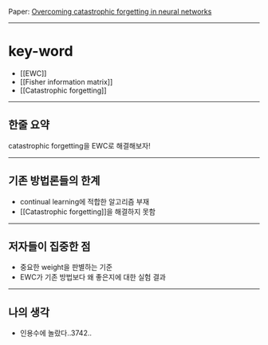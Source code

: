Paper: [Overcoming catastrophic forgetting in neural networks](https://arxiv.org/abs/1612.00796)

---

# key-word

- [[EWC]]
- [[Fisher information matrix]]
- [[Catastrophic forgetting]]

---

## 한줄 요약

catastrophic forgetting을 EWC로 해결해보자!

---

## 기존 방법론들의 한계

- continual learning에 적합한 알고리즘 부재
- [[Catastrophic forgetting]]을 해결하지 못함

---

## 저자들이 집중한 점

- 중요한 weight을 판별하는 기준
- EWC가 기존 방법보다 왜 좋은지에 대한 실험 결과

---

## 나의 생각

- 인용수에 놀랐다..3742..
